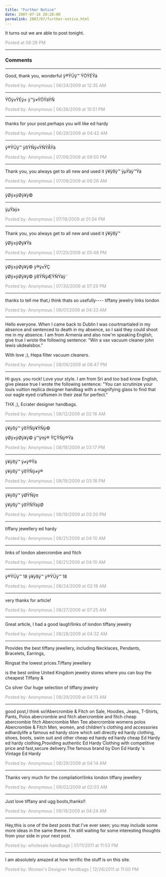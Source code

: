 ```yaml
---
title: "Further Notice"
date: 2007-07-16 20:28:00
permalink: 2007/07/further-notice.html
---
```

It turns out we are able to post tonight.

<span style="color:#999">Posted at 08:28 PM</span>

<!-- more -->

---

### Comments

---

Good, thank you, wonderful
ÿ®ŸÜÿ™ ŸÖŸÉŸá

<span style="color:#999">Posted by: Anonymous | 06/24/2009 at 12:35 AM</span>

---

ŸÖÿ±ŸÉÿ≤ ÿ™ÿ≠ŸÖŸäŸÑ

<span style="color:#999">Posted by: Anonymous | 06/26/2009 at 10:51 PM</span>

---


thanks for your post.perhaps you will like ed hardy

<span style="color:#999">Posted by: Anonymous | 06/29/2009 at 04:42 AM</span>

---

ÿ®ŸÜÿ™ ÿßŸÑÿ≤ŸÑŸÅŸä

<span style="color:#999">Posted by: Anonymous | 07/06/2009 at 09:50 PM</span>

---

Thank you, you always get to all new and used it 
ÿ¥ÿßÿ™ ÿµŸàÿ™Ÿä

<span style="color:#999">Posted by: Anonymous | 07/09/2009 at 06:26 AM</span>

---

ÿØÿ±ÿØÿ¥ÿ©
___
ÿµŸàÿ±

<span style="color:#999">Posted by: Anonymous | 07/18/2009 at 01:34 PM</span>

---

Thank you, you always get to all new and used it 
ÿ¥ÿßÿ™ 

ÿØÿ±ÿØÿ¥Ÿá

<span style="color:#999">Posted by: Anonymous | 07/20/2009 at 05:48 PM</span>

---

ÿØÿ±ÿØÿ¥ÿ© ÿ®ÿ±ŸÇ 


ÿØÿ±ÿØÿ¥ÿ© ÿßŸÑÿÆŸÑŸäÿ¨

<span style="color:#999">Posted by: Anonymous | 07/30/2009 at 07:29 PM</span>

---

thanks to tell me that,i think thats so usefully----
tiffany jewelry 
links london

<span style="color:#999">Posted by: Anonymous | 08/01/2009 at 04:33 AM</span>

---

Hello everyone. When I came back to Dublin I was courtmartialed in my absence and sentenced to death in my absence, so I said they could shoot me in my absence.
I am from Armenia and also now'm speaking English, give true I wrote the following sentence: "Win a vax vacuum cleaner john lewis ukdealsbox."

With love ;), Hepa filter vacuum cleaners.

<span style="color:#999">Posted by: Anonymous | 08/06/2009 at 06:47 PM</span>

---

Hi guys. you rock! Love your style.
I am from Sri and too bad know English, give please true I wrote the following sentence: "You can scrutinize your louis vuitton replica designer handbag with a magnifying glass to find that our eagle eyed craftsmen in their zeal for perfect."

THX ;), Ecrater designer handbags.

<span style="color:#999">Posted by: Anonymous | 08/12/2009 at 02:16 AM</span>

---

ÿ¥ÿßÿ™ ÿßŸÑÿ¥ŸÑÿ© 


ÿØÿ±ÿØÿ¥ÿ© ÿ™ÿπÿ® ŸÇŸÑÿ®Ÿä

<span style="color:#999">Posted by: Anonymous | 08/19/2009 at 03:17 PM</span>

---

ÿ¥ÿßÿ™ ÿ≠ÿ®Ÿä 


ÿ¥ÿßÿ™ ÿßŸÑÿ≠ÿ®

<span style="color:#999">Posted by: Anonymous | 08/19/2009 at 03:18 PM</span>

---


ÿ¥ÿßÿ™ ÿØŸÑÿπ 


ÿ¥ÿßÿ™ ÿßŸÑŸàÿØ

<span style="color:#999">Posted by: Anonymous | 08/19/2009 at 03:20 PM</span>

---

tiffany jewellery
ed hardy

<span style="color:#999">Posted by: Anonymous | 08/21/2009 at 04:10 AM</span>

---

links of london
abercrombie and fitch

<span style="color:#999">Posted by: Anonymous | 08/21/2009 at 04:10 AM</span>

---

ÿ®ŸÜÿ™ 18
ÿ¥ÿßÿ™ ÿ®ŸÜÿ™ 18

<span style="color:#999">Posted by: Anonymous | 08/24/2009 at 02:18 AM</span>

---

very thanks for article!

<span style="color:#999">Posted by: Anonymous | 08/27/2009 at 07:25 AM</span>

---

Great article, I had a good laugh!links  of  london
tiffany jewelry

<span style="color:#999">Posted by: Anonymous | 08/28/2009 at 04:32 AM</span>

---

Provides the best tiffany jewellery, including Necklaces, Pendants, Bracelets, Earrings, 

Ringsat the lowest prices.Tiffany jewellery 

is the best online United Kingdom jewelry stores where you can buy the cheapest Tiffany & 

Co silver Our huge selection of
tiffany jewelry

<span style="color:#999">Posted by: Anonymous | 08/29/2009 at 04:13 AM</span>

---

good post,I think so!Abercrombie & Fitch on Sale, Hoodies, Jeans, T-Shirts, Pants, Polos abercrombie and fitch abercrombie and fitch cheap abercrombie fitch Abercrombie Men Tee abercrombie womens polos Abercrombie & Fitch Men, women, and children's clothing and accessories edhardylife a famous ed hardy store which sell directly ed hardy clothing, shoes, boots, swim suit and other cheap ed hardy ed hardy cheap Ed Hardy ed hardy clothing,Providing authentic Ed Hardy Clothing with competitive price and fast,secure delivery.The famous brand by Don Ed Hardy 's Vintage Ed Hardy

<span style="color:#999">Posted by: Anonymous | 08/29/2009 at 04:14 AM</span>

---

Thanks very much for the compilation!links london
tiffany jewellery

<span style="color:#999">Posted by: Anonymous | 09/02/2009 at 02:03 AM</span>

---

Just love tiffany  and ugg boots,thanks!!

<span style="color:#999">Posted by: Anonymous | 09/19/2009 at 04:24 AM</span>

---

Hey,this is one of the best posts that I’ve ever seen; you may include some more ideas in the same theme. I’m still waiting for some interesting thoughts from your side in your next post.


<span style="color:#999">Posted by: wholesale handbags | 01/11/2011 at 11:53 PM</span>

---

I am absolutely amazed at how terrific the stuff is on this site.

<span style="color:#999">Posted by: Women's Designer Handbags | 12/26/2011 at 11:00 PM</span>